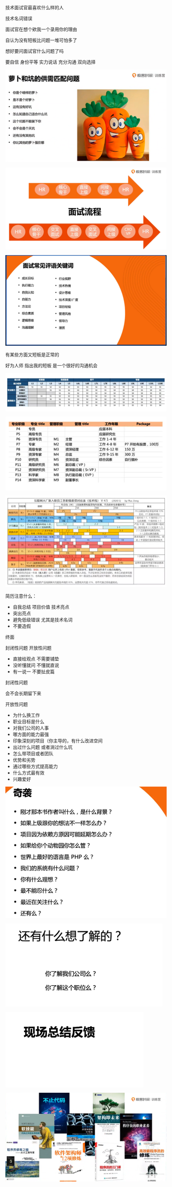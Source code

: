 技术面试官最喜欢什么样的人 

技术名词错误

面试官在想个欸我一个录用你的理由

自认为没有短板比问题一堆可怕多了

想好要问面试官什么问题了吗



要自信 身份平等 实力说话 充分沟通 双向选择

![image-20220423195354023](%E6%8A%80%E6%9C%AF%E9%9D%A2%E8%AF%95%E5%AE%98%E6%9C%80%E5%96%9C%E6%AC%A2%E4%BB%80%E4%B9%88%E6%A0%B7%E7%9A%84%E4%BA%BA.assets/image-20220423195354023.png)

![image-20220423195411087](%E6%8A%80%E6%9C%AF%E9%9D%A2%E8%AF%95%E5%AE%98%E6%9C%80%E5%96%9C%E6%AC%A2%E4%BB%80%E4%B9%88%E6%A0%B7%E7%9A%84%E4%BA%BA.assets/image-20220423195411087.png)

![image-20220423195608553](%E6%8A%80%E6%9C%AF%E9%9D%A2%E8%AF%95%E5%AE%98%E6%9C%80%E5%96%9C%E6%AC%A2%E4%BB%80%E4%B9%88%E6%A0%B7%E7%9A%84%E4%BA%BA.assets/image-20220423195608553.png)



有某些方面又短板是正常的

好为人师 指出我的短板 是一个很好的沟通机会



![image-20220423200048346](%E6%8A%80%E6%9C%AF%E9%9D%A2%E8%AF%95%E5%AE%98%E6%9C%80%E5%96%9C%E6%AC%A2%E4%BB%80%E4%B9%88%E6%A0%B7%E7%9A%84%E4%BA%BA.assets/image-20220423200048346.png)

![image-20220423200511488](%E6%8A%80%E6%9C%AF%E9%9D%A2%E8%AF%95%E5%AE%98%E6%9C%80%E5%96%9C%E6%AC%A2%E4%BB%80%E4%B9%88%E6%A0%B7%E7%9A%84%E4%BA%BA.assets/image-20220423200511488.png)

![image-20220423200613654](%E6%8A%80%E6%9C%AF%E9%9D%A2%E8%AF%95%E5%AE%98%E6%9C%80%E5%96%9C%E6%AC%A2%E4%BB%80%E4%B9%88%E6%A0%B7%E7%9A%84%E4%BA%BA.assets/image-20220423200613654.png)



简历注意什么：

- 自我总结 项目价值 技术亮点
- 突出亮点 
- 避免低级错误 尤其是技术名词
- 不要造假



终面

封闭性问题  开放性问题

- 直接给观点  不需要铺垫
- 没听懂就问 不懂就直说
- 有一说一 不要扯皮篇

封闭性问题

会不会长期留下来

开放性问题

- 为什么换工作
- 职业目标是什么
- 对我们公司的人事
- 哪方面的能力最强
- 印象深刻的项目（你主导的，有什么改进空间
- 出过什么问题 或者淌过什么坑
- 怎么带项目或者团队
- 优势和劣势
- 通过哪些方式提高能力
- 什么方式最有效
- 兴趣爱好



![image-20220423201842481](%E6%8A%80%E6%9C%AF%E9%9D%A2%E8%AF%95%E5%AE%98%E6%9C%80%E5%96%9C%E6%AC%A2%E4%BB%80%E4%B9%88%E6%A0%B7%E7%9A%84%E4%BA%BA.assets/image-20220423201842481.png)





![image-20220423202123604](%E6%8A%80%E6%9C%AF%E9%9D%A2%E8%AF%95%E5%AE%98%E6%9C%80%E5%96%9C%E6%AC%A2%E4%BB%80%E4%B9%88%E6%A0%B7%E7%9A%84%E4%BA%BA.assets/image-20220423202123604.png)



![image-20220423202135804](%E6%8A%80%E6%9C%AF%E9%9D%A2%E8%AF%95%E5%AE%98%E6%9C%80%E5%96%9C%E6%AC%A2%E4%BB%80%E4%B9%88%E6%A0%B7%E7%9A%84%E4%BA%BA.assets/image-20220423202135804.png)



![image-20220423202243912](%E6%8A%80%E6%9C%AF%E9%9D%A2%E8%AF%95%E5%AE%98%E6%9C%80%E5%96%9C%E6%AC%A2%E4%BB%80%E4%B9%88%E6%A0%B7%E7%9A%84%E4%BA%BA.assets/image-20220423202243912.png)





